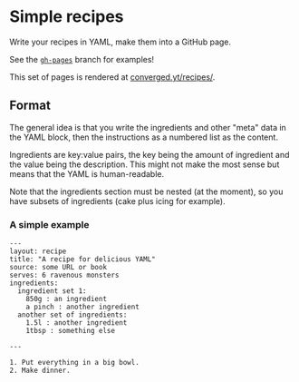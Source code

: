 Simple recipes
==============

Write your recipes in YAML, make them into a GitHub page.

See the [`gh-pages`](https://github.com/dill/recipes/tree/gh-pages) branch for examples!

This set of pages is rendered at [converged.yt/recipes/](http://converged.yt/recipes/).

## Format


The general idea is that you write the ingredients and other "meta" data in the YAML block, then the instructions as a numbered list as the content.

Ingredients are key:value pairs, the key being the amount of ingredient and the value being the description. This might not make the most sense but means that the YAML is human-readable.

Note that the ingredients section must be nested (at the moment), so you have subsets of ingredients (cake plus icing for example).

### A simple example

```
---
layout: recipe
title: "A recipe for delicious YAML"
source: some URL or book
serves: 6 ravenous monsters
ingredients:
  ingredient set 1:
    850g : an ingredient
    a pinch : another ingredient
  another set of ingredients:
    1.5l : another ingredient
    1tbsp : something else

---

1. Put everything in a big bowl.
2. Make dinner.
```


